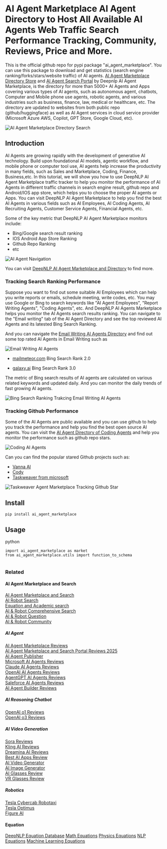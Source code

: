# AI Agent Marketplace AI Agent Directory to Host All Available AI Agents Web Traffic Search Performance Tracking, Community, Reviews, Price and More.

This is the official github repo for pypi package "ai_agent_marketplace". You can use this package to download and get statistics (search engine ranking/forks/stars/website traffic) of AI agents. [AI Agent Marketplace Directory Store](http://www.deepnlp.org/store/ai-agent) and [AI Agent Search Portal](http://www.deepnlp.org/search/agent) by Deepnlp AI Agent Marketplace, is the directory for more than 5000+ AI Agents and Apps covering various types of AI agents, such as autonomous agent, chatbots, Computer and Mobile phone use agents, robotic agents, and various industries such as business, finance, law, medical or healthcare, etc. The directory are updated to websites from both public repo (github/huggingface) as well as AI Agent services in cloud service provider (Microsoft Azure AWS, Copilot, GPT Store, Google Cloud, etc). 

![AI Agent Marketplace Directory Search](https://raw.githubusercontent.com/AI-Agent-Hub/AI-Agent-Marketplace/refs/heads/main/AI%20Agent%20Marketplace%20Search.jpg)


## Introduction

AI Agents are growing rapidly with the development of generative AI technology. Build upon foundational AI models, agentic workflow, and mobile phone or computer tool use, AI agents
help increase the productivity in many fields, such as Sales and Marketplace, Coding, Finance, Business,etc. In this tutorial, we will show you how to use DeepNLP AI Agent Marketplace
traffic tracker to help you monitor the performance of AI Agents in different traffic channels in search engine result, github repo and Android/IOS app store, which helps you to choose the proper
AI agents or Apps. You can visit DeepNLP AI Agent Marketplace to help you find the best AI Agents in various fields such as AI Employees, AI Coding Agents, AI Recruiting Agents, Customer Service Agents, Financial Agents, etc.

Some of the key metric that DeepNLP AI Agent Marketplace monitors include:

- Bing/Google search result ranking
- IOS Android App Store Ranking
- Github Repo Ranking
- etc

![AI Agent Navigation](https://raw.githubusercontent.com/AI-Agent-Hub/AI-Agent-Marketplace/refs/heads/main/docs/ai_agents_navigation.jpg)

You can visit [DeepNLP AI Agent Marketplace and Directory](http://www.deepnlp.org/store/ai-agent) to find more.


### Tracking Search Ranking Performance

Suppose you want to find out some suitable AI Employees which can help you write reports or emails, schedule meeting, write codes, etc. You may use Google or Bing to search keywords like "AI Agent Employees", "Report Writing Agents", "Coding Agents", etc. And DeepNLP AI Agents Marketplace helps you monitor the AI Agents search results ranking. You can navigate to the "Email writing" tab of the AI Agent Directory and see the top reviewed AI Agents and its latested Bing Search Ranking.

And you can navigate the [Email Writing AI Agents Directory](http://www.deepnlp.org/store/ai-agent?tag=Email%20Writing) and find out some top rated AI Agents in Email Writing such as 

![Email Writing AI Agents](https://raw.githubusercontent.com/AI-Agent-Hub/AI-Agent-Marketplace/refs/heads/main/docs/image_email_writing_agents.jpg)


- [mailmeteor.com](http://www.deepnlp.org/store/ai-agent/email-writing/pub-mailmeteor-com/mailmeteor-com)
Bing Search Rank 2.0

- [galaxy.ai](http://www.deepnlp.org/store/ai-agent/email-writing/pub-galaxy-ai/galaxy-ai)
 Bing Search Rank 3.0 


The metric of Bing search results of AI agents are calculated on various related keywords and updated daily. And you can monitor the daily trends of fast growing AI agents.

![Bing Search Ranking Trakcing Email Writing AI Agents](https://raw.githubusercontent.com/AI-Agent-Hub/AI-Agent-Marketplace/refs/heads/main/docs/image_email_meteor.jpg)


### Tracking Github Performance

Some of the AI Agents are public available and you can use github to help you track the performance and help you find the best open source AI agents. You can visit the [AI Agent Directory of Coding Agents](http://www.deepnlp.org/store/ai-agent?tag=Coding%20Agent) and help you monitor the performance such as github repo stars.

![Coding AI Agents](https://raw.githubusercontent.com/AI-Agent-Hub/AI-Agent-Marketplace/refs/heads/main/docs/image_coding_agents.jpg)


Can you can find the popular stared Github projects such as: 

- [Vanna AI](http://www.deepnlp.org/store/ai-agent/ai-agent/pub-vanna-ai/vanna-ai)
- [Cody](http://www.deepnlp.org/store/ai-agent/ai-agent/pub-cody-by-sourcegraph/cody-by-sourcegraph)
- [Taskweaver from microsoft](http://www.deepnlp.org/store/ai-agent/coding-agent/pub-taskweaver-microsoft/taskweaver-microsoft)

![Taskweaver Agent Marketplace Tracking Github Star](https://github.com/AI-Agent-Hub/AI-Agent-Marketplace/blob/main/docs/image_task_weaver_microsoft.jpg)


## Install


```
pip install ai_agent_marketplace

```

## Usage
python 

```
import ai_agent_marketplace as market
from ai_agent_marketplace.utils import function_to_schema


```



### Related
#### AI Agent Marketplace and Search
[AI Agent Marketplace and Search](http://www.deepnlp.org/search/agent) <br>
[AI Robot Search](http://www.deepnlp.org/search/robot) <br>
[Equation and Academic search](http://www.deepnlp.org/search/equation) <br>
[AI & Robot Comprehensive Search](http://www.deepnlp.org/search) <br>
[AI & Robot Question](http://www.deepnlp.org/question) <br>
[AI & Robot Community](http://www.deepnlp.org/community) <br>
##### AI Agent
[AI Agent Marketplace Reviews](http://www.deepnlp.org/store/ai-agent) <br>
[AI Agent Marketplace and Search Portal Reviews 2025](http://www.deepnlp.org/blog/ai-agent-marketplace-and-search-portal-reviews-2025) <br>
[AI Agent Publisher](http://www.deepnlp.org/store/pub?category=ai-agent) <br>
[Microsoft AI Agents Reviews](http://www.deepnlp.org/store/pub/pub-microsoft-ai-agent) <br>
[Claude AI Agents Reviews](http://www.deepnlp.org/store/pub/pub-claude-ai-agent) <br>
[OpenAI AI Agents Reviews](http://www.deepnlp.org/store/pub/pub-openai-ai-agent) <br>
[AgentGPT AI Agents Reviews](http://www.deepnlp.org/store/pub/pub-agentgpt) <br>
[Saleforce AI Agents Reviews](http://www.deepnlp.org/store/pub/pub-salesforce-ai-agent) <br>
[AI Agent Builder Reviews](http://www.deepnlp.org/store/ai-agent/ai-agent-builder) <br>
##### AI Reasoning Chatbot
[OpenAI o1 Reviews](http://www.deepnlp.org/store/pub/pub-openai-o1) <br>
[OpenAI o3 Reviews](http://www.deepnlp.org/store/pub/pub-openai-o3) <br>
##### AI Video Generation
[Sora Reviews](http://www.deepnlp.org/store/pub/pub-sora) <br>
[Kling AI Reviews](http://www.deepnlp.org/store/pub/pub-kling-kwai) <br>
[Dreamina AI Reviews](http://www.deepnlp.org/store/pub/pub-dreamina-douyin) <br>
[Best AI Apps Review](http://www.deepnlp.org/store/pub) <br>
[AI Video Generator](http://www.deepnlp.org/store/video-generator) <br>
[AI Image Generator](http://www.deepnlp.org/store/image-generator) <br>
[AI Glasses Review](http://www.deepnlp.org/store/ai-glasses) <br>
[VR Glasses Review](http://www.deepnlp.org/store/vr-glasses) <br>
##### Robotics
[Tesla Cybercab Robotaxi](http://www.deepnlp.org/store/pub/pub-tesla-cybercab) <br>
[Tesla Optimus](http://www.deepnlp.org/store/pub/pub-tesla-optimus) <br>
[Figure AI](http://www.deepnlp.org/store/pub/pub-figure-ai) <br>
#### Equation
[DeepNLP Equation Database](http://www.deepnlp.org/equation)
[Math Equations](http://www.deepnlp.org/equation/category/math)
[Physics Equations](http://www.deepnlp.org/equation/category/physics)
[NLP Equations](http://www.deepnlp.org/equation/category/nlp)
[Machine Learning Equations](http://www.deepnlp.org/equation/category/machine%20learning)
